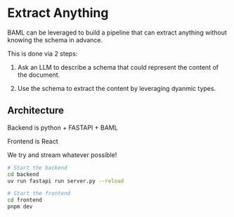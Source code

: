 # Extract Anything

BAML can be leveraged to build a pipeline that can extract anything
without knowing the schema in advance.

This is done via 2 steps:

1. Ask an LLM to describe a schema that could represent the content of the document.

2. Use the schema to extract the content by leveraging dyanmic types.

## Architecture

Backend is python + FASTAPI + BAML

Frontend is React

We try and stream whatever possible!

```bash
# Start the backend
cd backend
uv run fastapi run server.py --reload

```

```bash
# Start the frontend
cd frontend
pnpm dev
```
